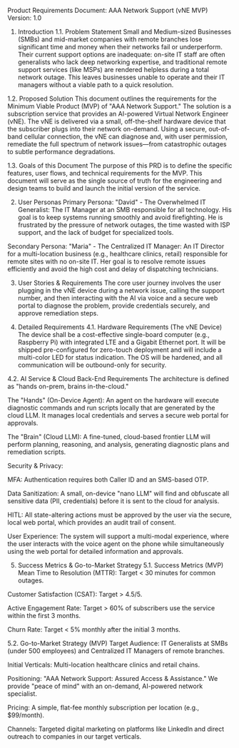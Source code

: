 Product Requirements Document: AAA Network Support (vNE MVP)
Version: 1.0

1. Introduction
1.1. Problem Statement
Small and Medium-sized Businesses (SMBs) and mid-market companies with remote branches lose significant time and money when their networks fail or underperform. Their current support options are inadequate: on-site IT staff are often generalists who lack deep networking expertise, and traditional remote support services (like MSPs) are rendered helpless during a total network outage. This leaves businesses unable to operate and their IT managers without a viable path to a quick resolution.

1.2. Proposed Solution
This document outlines the requirements for the Minimum Viable Product (MVP) of "AAA Network Support." The solution is a subscription service that provides an AI-powered Virtual Network Engineer (vNE). The vNE is delivered via a small, off-the-shelf hardware device that the subscriber plugs into their network on-demand. Using a secure, out-of-band cellular connection, the vNE can diagnose and, with user permission, remediate the full spectrum of network issues—from catastrophic outages to subtle performance degradations.

1.3. Goals of this Document
The purpose of this PRD is to define the specific features, user flows, and technical requirements for the MVP. This document will serve as the single source of truth for the engineering and design teams to build and launch the initial version of the service.

2. User Personas
Primary Persona: "David" - The Overwhelmed IT Generalist: The IT Manager at an SMB responsible for all technology. His goal is to keep systems running smoothly and avoid firefighting. He is frustrated by the pressure of network outages, the time wasted with ISP support, and the lack of budget for specialized tools.

Secondary Persona: "Maria" - The Centralized IT Manager: An IT Director for a multi-location business (e.g., healthcare clinics, retail) responsible for remote sites with no on-site IT. Her goal is to resolve remote issues efficiently and avoid the high cost and delay of dispatching technicians.

3. User Stories & Requirements
The core user journey involves the user plugging in the vNE device during a network issue, calling the support number, and then interacting with the AI via voice and a secure web portal to diagnose the problem, provide credentials securely, and approve remediation steps.

4. Detailed Requirements
4.1. Hardware Requirements (The vNE Device)
The device shall be a cost-effective single-board computer (e.g., Raspberry Pi) with integrated LTE and a Gigabit Ethernet port. It will be shipped pre-configured for zero-touch deployment and will include a multi-color LED for status indication. The OS will be hardened, and all communication will be outbound-only for security.

4.2. AI Service & Cloud Back-End Requirements
The architecture is defined as "hands on-prem, brains in-the-cloud."

The "Hands" (On-Device Agent): An agent on the hardware will execute diagnostic commands and run scripts locally that are generated by the cloud LLM. It manages local credentials and serves a secure web portal for approvals.

The "Brain" (Cloud LLM): A fine-tuned, cloud-based frontier LLM will perform planning, reasoning, and analysis, generating diagnostic plans and remediation scripts.

Security & Privacy:

MFA: Authentication requires both Caller ID and an SMS-based OTP.

Data Sanitization: A small, on-device "nano LLM" will find and obfuscate all sensitive data (PII, credentials) before it is sent to the cloud for analysis.

HITL: All state-altering actions must be approved by the user via the secure, local web portal, which provides an audit trail of consent.

User Experience: The system will support a multi-modal experience, where the user interacts with the voice agent on the phone while simultaneously using the web portal for detailed information and approvals.

5. Success Metrics & Go-to-Market Strategy
5.1. Success Metrics (MVP)
Mean Time to Resolution (MTTR): Target < 30 minutes for common outages.

Customer Satisfaction (CSAT): Target > 4.5/5.

Active Engagement Rate: Target > 60% of subscribers use the service within the first 3 months.

Churn Rate: Target < 5% monthly after the initial 3 months.

5.2. Go-to-Market Strategy (MVP)
Target Audience: IT Generalists at SMBs (under 500 employees) and Centralized IT Managers of remote branches.

Initial Verticals: Multi-location healthcare clinics and retail chains.

Positioning: "AAA Network Support: Assured Access & Assistance." We provide "peace of mind" with an on-demand, AI-powered network specialist.

Pricing: A simple, flat-fee monthly subscription per location (e.g., $99/month).

Channels: Targeted digital marketing on platforms like LinkedIn and direct outreach to companies in our target verticals.
